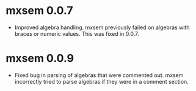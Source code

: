 # mxsem 0.0.7

* Improved algebra handling. mxsem previously failed on algebras with braces
or numeric values. This was fixed in 0.0.7.

# mxsem 0.0.9

* Fixed bug in parsing of algebras that were commented out. mxsem incorrectly
tried to parse algebras if they were in a comment section.
